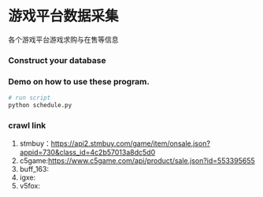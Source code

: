游戏平台数据采集
===============
各个游戏平台游戏求购与在售等信息

### Construct your database


### Demo on how to use these program.
```python
# run script
python schedule.py
```

### crawl link
1. stmbuy：https://api2.stmbuy.com/game/item/onsale.json?appid=730&class_id=4c2b57013a8dc5d0
2. c5game:https://www.c5game.com/api/product/sale.json?id=553395655
3. buff_163:
4. igxe:
5. v5fox: